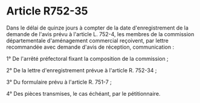# Article R752-35

Dans le délai de quinze jours à compter de la date d'enregistrement de la demande de l'avis prévu à l'article L. 752-4, les membres de la commission départementale d'aménagement commercial reçoivent, par lettre recommandée avec demande d'avis de réception, communication :

1° De l'arrêté préfectoral fixant la composition de la commission ;

2° De la lettre d'enregistrement prévue à l'article R. 752-34 ;

3° Du formulaire prévu à l'article R. 751-7 ;

4° Des pièces transmises, le cas échéant, par le pétitionnaire.
